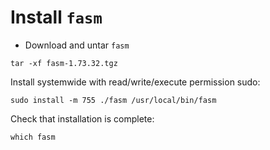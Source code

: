 # Install `fasm`
- Download and untar `fasm` 

```console
tar -xf fasm-1.73.32.tgz
```

Install systemwide with read/write/execute permission sudo:
```console
sudo install -m 755 ./fasm /usr/local/bin/fasm
```

Check that installation is complete:
```console
which fasm
```
